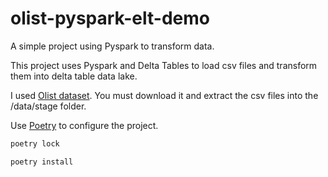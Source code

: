 # olist-pyspark-elt-demo

A simple project using Pyspark to transform data.

This project uses Pyspark and Delta Tables to load csv files and transform them into delta table data lake.

I used [Olist dataset](https://www.kaggle.com/datasets/olistbr/brazilian-ecommerce). You must download it and extract the csv files into the /data/stage folder.

Use [Poetry](https://python-poetry.org/) to configure the project.

```bash
poetry lock
```
```bash
poetry install
```